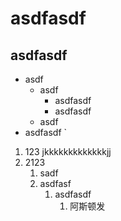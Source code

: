 
# asdfasdf
## asdfasdf

- asdf
	- asdf
		- asdfasdf
		- asdfasdf
	- asdf
- asdfasdf
`
1. 123
jkkkkkkkkkkkkkjj
2. 2123
	1. sadf
	2. asdfasf
		1. asdfasdf
			1. 阿斯顿发


